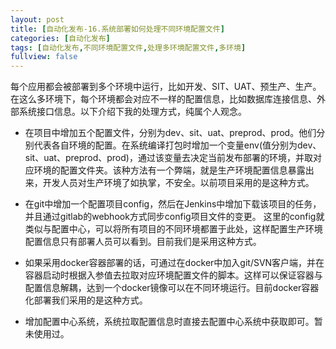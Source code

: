 ```yaml
---
layout: post
title: [自动化发布-16.系统部署如何处理不同环境配置文件]
categories: [自动化发布]
tags: [自动化发布,不同环境配置文件,处理多环境配置文件,多环境]
fullview: false
---
```

每个应用都会被部署到多个环境中运行，比如开发、SIT、UAT、预生产、生产。在这么多环境下，每个环境都会对应不一样的配置信息，比如数据库连接信息、外部系统接口信息。以下介绍下我的处理方式，纯属个人观念。

* 在项目中增加五个配置文件，分别为dev、sit、uat、preprod、prod。他们分别代表各自环境的配置。在系统编译打包时增加一个变量env(值分别为dev、sit、uat、preprod、prod)，通过该变量去决定当前发布部署的环境，并取对应环境的配置文件夹。该种方法有一个弊端，就是生产环境配置信息暴露出来，开发人员对生产环境了如执掌，不安全。以前项目采用的是这种方式。

* 在git中增加一个配置项目config，然后在Jenkins中增加下载该项目的任务，并且通过gitlab的webhook方式同步config项目文件的变更。
这里的config就类似与配置中心，可以将所有项目的不同环境都置于此处，这样配置生产环境配置信息只有部署人员可以看到。目前我们是采用这种方式。

* 如果采用docker容器部署的话，可通过在docker中加入git/SVN客户端，并在容器启动时根据入参值去拉取对应环境配置文件的脚本。这样可以保证容器与配置信息解耦，达到一个docker镜像可以在不同环境运行。目前docker容器化部署我们采用的是这种方式。
* 增加配置中心系统，系统拉取配置信息时直接去配置中心系统中获取即可。暂未使用过。
